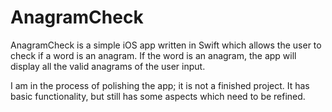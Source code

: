 # AnagramCheck

AnagramCheck is a simple iOS app written in Swift which allows the user to check if a word is an anagram. If the word is an anagram, the app will display all the valid anagrams of the user input.

I am in the process of polishing the app; it is not a finished project. It has basic functionality, but still has some aspects which need to be refined.
